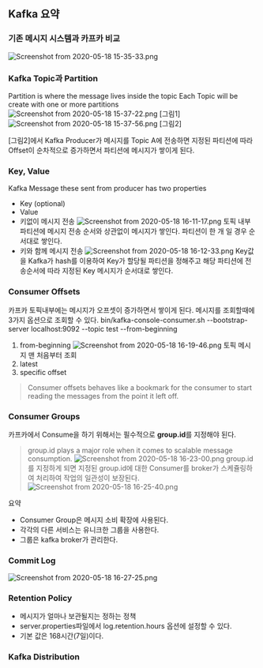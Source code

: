 ## Kafka 요약

### 기존 메시지 시스템과 카프카 비교
![Screenshot from 2020-05-18 15-35-33.png](/wikis/2479632164736111388/files/2747099536821229333)

### Kafka Topic과 Partition
Partition is where the message lives inside the topic
Each Topic will be create with one or more partitions
![Screenshot from 2020-05-18 15-37-22.png](/wikis/2479632164736111388/files/2747100262028212572)
[그림1]
![Screenshot from 2020-05-18 15-37-56.png](/wikis/2479632164736111388/files/2747100524880620242)
[그림2]

[그림2]에서 Kafka Producer가 메시지를 Topic A에 전송하면 지정된 파티션에 따라 Offset이 순차적으로 증가하면서 파티션에 메시지가 쌓이게 된다.

### Key, Value
Kafka Message these sent from producer has two properties
* Key (optional)
* Value
* 키없이 메시지 전송
![Screenshot from 2020-05-18 16-11-17.png](/wikis/2479632164736111388/files/2747117390184481221)
토픽 내부 파티션에 메시지 전송 순서와 상관없이 메시지가 쌓인다.
파티션이 한 개 일 경우 순서대로 쌓인다.
* 키와 함께 메시지 전송
![Screenshot from 2020-05-18 16-12-33.png](/wikis/2479632164736111388/files/2747117936883839076)
Key값을 Kafka가 hash를 이용하여 Key가 할당될 파티션을 정해주고
해당 파티션에 전송순서에 따라 지정된 Key 메시지가 순서대로 쌓인다.

### Consumer Offsets
카프카 토픽내부에는 메시지가 오프셋이 증가하면서 쌓이게 된다.
메시지를 조회할때에 3가지 옵션으로 조회할 수 있다.
bin/kafka-console-consumer.sh --bootstrap-server localhost:9092 --topic test --from-beginning
1. from-beginning
![Screenshot from 2020-05-18 16-19-46.png](/wikis/2479632164736111388/files/2747121585578157266)
토픽 메시지 맨 처음부터 조회
2. latest
3. specific offset

> Consumer offsets behaves like a bookmark for the consumer to start
reading the messages from the point it left off.

### Consumer Groups
카프카에서 Consume을 하기 위해서는 필수적으로 **group.id**를 지정해야 된다.
> group.id plays a major role when it comes
to scalable message consumption.
![Screenshot from 2020-05-18 16-23-00.png](/wikis/2479632164736111388/files/2747123209396958008)
group.id를 지정하게 되면 지정된 group.id에 대한 Consumer를 broker가 스케쥴링하여 처리하여 작업의 일관성이 보장된다.
![Screenshot from 2020-05-18 16-25-40.png](/wikis/2479632164736111388/files/2747124560502503481)

요약
- Consumer Group은 메시지 소비 확장에 사용된다.
- 각각의 다른 서비스는 유니크한 그룹을 사용한다.
- 그룹은 kafka broker가 관리한다.

### Commit Log
![Screenshot from 2020-05-18 16-27-25.png](/wikis/2479632164736111388/files/2747125496804059447)

### Retention Policy
* 메시지가 얼마나 보관될지는 정하는 정책
* server.properties파일에서 log.retention.hours 옵션에 설정할 수 있다.
* 기본 값은 168시간(7일)이다.

### Kafka Distribution
